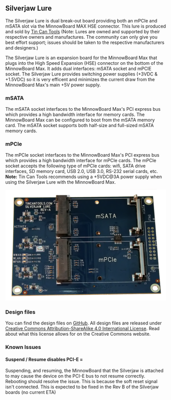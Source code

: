 ## Silverjaw Lure

The Silverjaw Lure is dual break-out board providing both an mPCIe and mSATA
slot via the MinnowBoard MAX HSE connector. This lure is produced and sold by [Tin Can Tools](http://www.tincantools.com/MinowBoard_Max_Add-ons/Silverjaw_Lure.html) (Note:
Lures are owned and supported by their respective owners and manufactures.
The community can only give you best effort support; issues should be taken
to the respective manufacturers and designers.)

The Silverjaw Lure is an expansion board for the MinnowBoard Max that plugs
into the High Speed Expansion (HSE) connector on the bottom of the MinnowBoard
Max. It adds dual interfaces: mSATA socket and mPCIE socket. The Silverjaw Lure
provides switching power supplies (+3VDC & +1.5VDC) so it is very efficent and
minimizes the current draw from the MinnowBoard Max's main +5V power supply.

### mSATA

The mSATA socket interfaces to the MinnowBoard Max's PCI express bus which provides
a high bandwidth interface for memory cards. The MinnowBoard Max can be configured
to boot from the mSATA memory card. The mSATA socket supports both half-size and
full-sized mSATA memory cards.

### mPCIe

The mPCIe socket interfaces to the MinnowBoard Max's PCI express bus which provides
a high bandwidth interface for mPCIe cards. The mPCIe socket accepts the following
type of mPCIe cards: wifi, SATA drive interfaces, SD memory card, USB 2.0, USB 3.0,
RS-232 serial cards, etc.
**Note:** Tin Can Tools recommends using a +5VDC@3A power supply when using the
Silverjaw Lure with the MinnowBoard Max.

![Silverjaw Lure](pages/silverjaw-lure/1200px-Silverjaw_lure.png)

### Design files

You can find the design files on [GitHub](). All design files are released under
[Creative Commons Attribution-ShareAlike 4.0 International License](http://creativecommons.org/licenses/by-sa/4.0/).
Read about what this license allows for on the Creative Commons website.

### Known Issues

#### Suspend / Resume disables PCI-E =

Suspending, and resuming, the MinnowBoard that the Silverjaw is attached to may
cause the device on the PCI-E bus to not resume correctly. Rebooting should resolve
the issue. This is because the soft reset signal isn't connected. This is expected
to be fixed in the Rev B of the Silverjaw boards (no current ETA)
